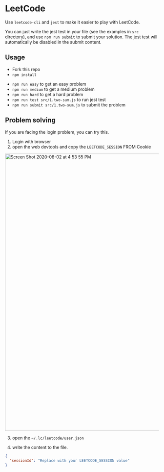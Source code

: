 # LeetCode

Use `leetcode-cli` and `jest` to make it easier to play with LeetCode.

You can just write the jest test in your file (see the examples in `src` directory), and use `npm run submit` to submit your solution. The jest test will automatically be disabled in the submit content.

## Usage

- Fork this repo
- `npm install`
<!-- - `npm run login` to sign in with your leetcode account -->
- `npm run easy` to get an easy problem
- `npm run medium` to get a medium problem
- `npm run hard` to get a hard problem
- `npm run test src/1.two-sum.js` to run jest test
- `npm run submit src/1.two-sum.js` to submit the problem

## Problem solving

If you are facing the login problem, you can try this.

1. Login with browser
2. open the web devtools and copy the `LEETCODE_SESSION` FROM Cookie

<img width="905" alt="Screen Shot 2020-08-02 at 4 53 55 PM" src="https://user-images.githubusercontent.com/7057473/89119403-f0723200-d4e0-11ea-91c4-b2807c27fc59.png">

3. open the `~/.lc/leetcode/user.json`

4. write the content to the file.

```json
{
  "sessionId": "Replace with your LEETCODE_SESSION value"
}
```
